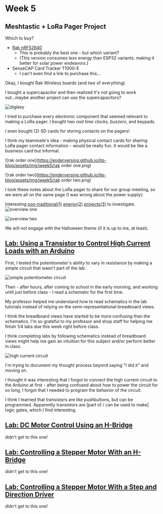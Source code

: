# Week 5


## Meshtastic + LoRa Pager Project

Which to buy?
* [Rak nRF52840](https://store.rakwireless.com/products/rak4631-lpwan-node?srsltid=AfmBOorAtv1PSKK1e-q3Ws-wbv0UbaP2Ilashxq5Ety-rdoCcQK-eisZ&variant=37505443987654)
  * This is probably the best one - but which variant?
  * (This version consumes less energy than ESP32 variants, making it better for solar power endeavors.)
* SenseCAP Card Tracker T1000-E
  * I can't even find a link to purchase this...

Okay, I bought Rak Wireless boards (and two of everything).

I bought a supercapacitor and then realized it's not going to work out...maybe another project can use the supercapacitors?

![digikey](https://enderversing.github.io/itp-blog/assets/img/week5/digikey.png)

I tried to purchase every electronic component that seemed relevant to making a LoRa pager. I bought two *real time clocks*, *buzzers*, and keypads.

 I even bought (2) SD cards for storing contacts on the pagers! 

I think my teammate's idea - making physical contact cards for sharing LoRa pager contact information - would be really fun. It would be like a business card but informal.

![rak order one](https://enderversing.github.io/itp-blog/assets/img/week5/rak order one.png)

![rak order two](https://enderversing.github.io/itp-blog/assets/img/week5/rak order two.png)

I took these notes about the LoRa pager to share for our group meeting, so we were all on the same page (I was wrong about the power supply):

Interesting [non-traditional(1)](https://hackaday.io/project/159573-power-generation-modules) [energy(2)](https://hackaday.com/2023/12/31/3d-printing-your-own-triboelectric-generators/) [projects(3)](https://hackaday.io/project/158857-body-heat-powered-flashlight) to investigate.
![overview one](https://enderversing.github.io/itp-blog/assets/img/week5/IMG_2141.JPG)

![overview two](https://enderversing.github.io/itp-blog/assets/img/week5/IMG_2142.JPG)

We will not engage with the Halloween theme (if it is up to me, at least).

## [Lab: Using a Transistor to Control High Current Loads with an Arduino](https://itp.nyu.edu/physcomp/labs/motors-and-transistors/using-a-transistor-to-control-high-current-loads-with-an-arduino/)



First, I tested the potentiometer's ability to vary in resistance by making a simple circuit that wasn't part of the lab.

![simple potentiometer circuit](https://enderversing.github.io/itp-blog/assets/img/week5/IMG_2155.gif)

Then - after hours, after coming to school in the early morning, and working until just before class - I read a schematic for the first time.

My professor helped me understand how to read schematics in the lab tutorials instead of relying on the semi-representational breadboard views. 

I think the breadboard views have started to be more confusing than the schematics. I'm so grateful to my professor and shop staff for helping me finish 1/4 labs due this week right before class.

I think completing labs by following schematics instead of breadboard views might help me gain an intuition for this subject and/or perform better in class.

![high current circuit](https://enderversing.github.io/itp-blog/assets/img/week5/IMG_2156.gif)

I'm trying to document my thought process beyond saying "I did it" and moving on. 

I thought it was interesting that I forgot to connect the high current circuit to the Arduino at first - after being confused about how to power the circuit for so long, I forgot that I needed to program the behavior of the circuit.

I think I learned that transistors are like pushbuttons, but can be programmed. Apparently transistors are [part of / can be used to make] logic gates, which I find interesting.



## [Lab: DC Motor Control Using an H-Bridge](https://itp.nyu.edu/physcomp/labs/motors-and-transistors/dc-motor-control-using-an-h-bridge/)

didn't get to this one!


## [Lab: Controlling a Stepper Motor With an H-Bridge](https://itp.nyu.edu/physcomp/labs/motors-and-transistors/lab-controlling-a-stepper-motor-with-an-h-bridge/)

didn't get to this one!

## [Lab: Controlling a Stepper Motor With a Step and Direction Driver](https://itp.nyu.edu/physcomp/labs/motors-and-transistors/lab-controlling-a-stepper-motor-with-a-step-and-direction-driver/)

didn't get to this one!
